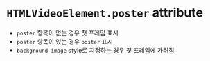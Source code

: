 # `HTMLVideoElement.poster` attribute

- `poster` 항목이 없는 경우 첫 프레임 표시
- `poster` 항목이 있는 경우 `poster` 표시
- `background-image` style로 지정하는 경우 첫 프레임에 가려짐